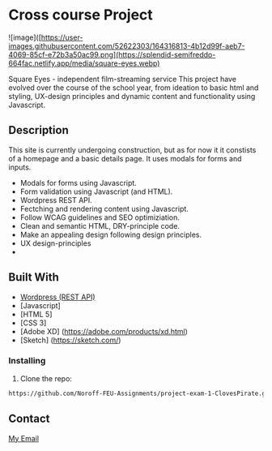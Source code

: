 # Cross course Project

![image]([https://user-images.githubusercontent.com/52622303/164316813-4b12d99f-aeb7-4069-85cf-e72b3a50ac99.png](https://splendid-semifreddo-664fac.netlify.app/media/square-eyes.webp)

Square Eyes - independent film-streaming service
This project have evolved over the course of the school year, from ideation to basic html and styling, UX-design principles and dynamic content and functionality using Javascript.

## Description

This site is currently undergoing construction, but as for now it it constists of a homepage and a basic details page. It uses modals for forms and inputs. 

- Modals for forms using Javascript.
- Form validation using Javascript (and HTML).
- Wordpress REST API.
- Fectching and rendering content using Javascript.
- Follow WCAG guidelines and SEO optimiziation.
- Clean and semantic HTML, DRY-principle code.
- Make an appealing design following design principles.
- UX design-principles
- 
## Built With

- [Wordpress (REST API)](https://wordpress.org/)
- [Javascript]
- [HTML 5]
- [CSS 3]
- [Adobe XD] (https://adobe.com/products/xd.html)
- [Sketch] (https://sketch.com/)

### Installing
1. Clone the repo:

```bash
https://github.com/Noroff-FEU-Assignments/project-exam-1-ClovesPirate.git
```

## Contact

[My Email](truls.haakenstad@outlook.com)
